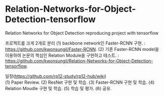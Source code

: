 # Relation-Networks-for-Object-Detection-tensorflow
Relation Networks for Object Detection reproducing project with tensorflow

프로젝트를 크게 2개로 분리 
(1) backbone network인 Faster-RCNN 구현. 
 : https://github.com/kwonsungil/Faster-RCNN. 
(2) 기존 Faster-RCNN model을 이용하여 논문의 핵심인 Relation Module을 구현하고 테스트. 
 : https://github.com/kwonsungil/Relation-Networks-for-Object-Detection-tensorflow. 
 
일정(https://github.com/rp12-study/rp12-hub/wiki)  
(1) Paper Review. 
(2) ResNet 구현 및 학습. 
(3) Faster-RCNN 구현 및 학습. 
(4) Relation Moudle 구현 및 학습. 
(5) 학습 및 평가. 
(6) 공유. 
